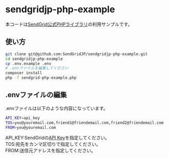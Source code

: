 # sendgridjp-php-example

本コードは[SendGrid公式PHPライブラリ](https://github.com/sendgrid/sendgrid-php)の利用サンプルです。

## 使い方

```bash
git clone git@github.com:SendGridJP/sendgridjp-php-example.git
cd sendgridjp-php-example
cp .env.example .env
# .envファイルを編集してください
composer install
php -f sendgrid-php-example.php
```

## .envファイルの編集
.envファイルは以下のような内容になっています。

```bash
API_KEY=api_key
TOS=you@youremail.com,friend1@friendemail.com,friend2@friendemail.com
FROM=you@youremail.com
```
API_KEY:SendGridの[API Key](https://sendgrid.kke.co.jp/docs/User_Manual_JP/Settings/api_keys.html)を指定してください。  
TOS:宛先をカンマ区切りで指定してください。  
FROM:送信元アドレスを指定してください。  
